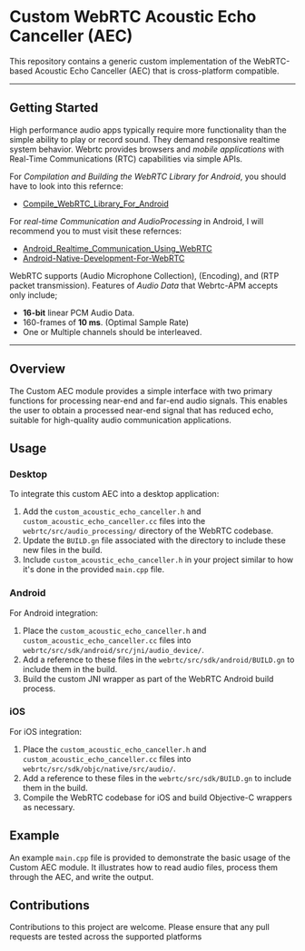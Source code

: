 # Custom WebRTC Acoustic Echo Canceller (AEC)

This repository contains a generic custom implementation of the WebRTC-based Acoustic Echo Canceller (AEC) that is cross-platform compatible.

-----

**Getting Started**
------
High performance audio apps typically require more functionality than the simple ability to play or record sound. They demand responsive realtime system behavior. Webrtc provides browsers and *mobile applications* with Real-Time Communications (RTC) capabilities via simple APIs. 

For *Compilation and Building the WebRTC Library for Android*, you should have to look into this refernce:

- [Compile_WebRTC_Library_For_Android](https://github.com/mail2chromium/Compile_WebRTC_Library_For_Android)


For *real-time Communication and AudioProcessing* in Android, I will recommend you to must visit these refernces:

- [Android_Realtime_Communication_Using_WebRTC](https://github.com/mail2chromium/Android_Realtime_Communication_Using_WebRTC)
- [Android-Native-Development-For-WebRTC](https://github.com/mail2chromium/Android-Native-Development-For-WebRTC)

WebRTC supports  (Audio Microphone Collection), (Encoding), and (RTP packet transmission). Features of *Audio Data* that Webrtc-APM accepts only include;

- **16-bit** linear PCM Audio Data.
- 160-frames of **10 ms**. (Optimal Sample Rate)
- One or Multiple channels should be interleaved.

-----


## Overview

The Custom AEC module provides a simple interface with two primary functions for processing near-end and far-end audio signals. This enables the user to obtain a processed near-end signal that has reduced echo, suitable for high-quality audio communication applications.

## Usage

### Desktop

To integrate this custom AEC into a desktop application:

1. Add the `custom_acoustic_echo_canceller.h` and `custom_acoustic_echo_canceller.cc` files into the `webrtc/src/audio_processing/` directory of the WebRTC codebase.
2. Update the `BUILD.gn` file associated with the directory to include these new files in the build.
3. Include `custom_acoustic_echo_canceller.h` in your project similar to how it's done in the provided `main.cpp` file.

### Android

For Android integration:

1. Place the `custom_acoustic_echo_canceller.h` and `custom_acoustic_echo_canceller.cc` files into `webrtc/src/sdk/android/src/jni/audio_device/`.
2. Add a reference to these files in the `webrtc/src/sdk/android/BUILD.gn` to include them in the build.
3. Build the custom JNI wrapper as part of the WebRTC Android build process.

### iOS

For iOS integration:

1. Place the `custom_acoustic_echo_canceller.h` and `custom_acoustic_echo_canceller.cc` files into `webrtc/src/sdk/objc/native/src/audio/`.
2. Add a reference to these files in the `webrtc/src/sdk/BUILD.gn` to include them in the build.
3. Compile the WebRTC codebase for iOS and build Objective-C wrappers as necessary.

## Example

An example `main.cpp` file is provided to demonstrate the basic usage of the Custom AEC module. It illustrates how to read audio files, process them through the AEC, and write the output.

## Contributions

Contributions to this project are welcome. Please ensure that any pull requests are tested across the supported platforms
